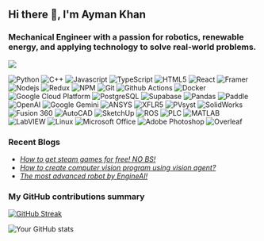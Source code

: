 ## Hi there 👋, I'm Ayman Khan

### Mechanical Engineer with a passion for robotics, renewable energy, and applying technology to solve real-world problems.

![](https://komarev.com/ghpvc/?username=amugoodbad229&color=red)

<p>
  <img alt="Python" src="https://img.shields.io/badge/-Python-3776AB?style=flat-square&logo=python&logoColor=white" />
  <img alt="C++" src="https://img.shields.io/badge/-C++-00599C?style=flat-square&logo=cplusplus&logoColor=white" />
  <img alt="Javascript" src="https://img.shields.io/badge/-javascript-F7DF1E?style=flat-square&logo=javascript&logoColor=black" />
  <img alt="TypeScript" src="https://img.shields.io/badge/-TypeScript-007ACC?style=flat-square&logo=typescript&logoColor=white" />
  <img alt="HTML5" src="https://img.shields.io/badge/-HTML5-E34F26?style=flat-square&logo=html5&logoColor=white" />
  <img alt="React" src="https://img.shields.io/badge/-React-61DAFB?style=flat-square&logo=react&logoColor=black" />
  <img alt="Framer" src="https://img.shields.io/badge/-Framer-0055FF?style=flat-square&logo=framer&logoColor=white" />
  <img alt="Nodejs" src="https://img.shields.io/badge/-Nodejs-339933?style=flat-square&logo=node.js&logoColor=white" />
  <img alt="Redux" src="https://img.shields.io/badge/-Redux-764ABC?style=flat-square&logo=redux&logoColor=white" />
  <img alt="NPM" src="https://img.shields.io/badge/-NPM-CB3837?style=flat-square&logo=npm&logoColor=white" />
  <img alt="Git" src="https://img.shields.io/badge/-Git-F05032?style=flat-square&logo=git&logoColor=white" />
  <img alt="Github Actions" src="https://img.shields.io/badge/-Github%20Actions-222222?style=flat-square&logo=githubactions&logoColor=white" />
  <img alt="Docker" src="https://img.shields.io/badge/-Docker-2496ED?style=flat-square&logo=docker&logoColor=white" />
  <img alt="Google Cloud Platform" src="https://img.shields.io/badge/-Google%20Cloud-4285F4?style=flat-square&logo=googlecloud&logoColor=white" />
  <img alt="PostgreSQL" src="https://img.shields.io/badge/-PostgreSQL-336791?style=flat-square&logo=postgresql&logoColor=white" />
  <img alt="Supabase" src="https://img.shields.io/badge/-Supabase-3FC088?style=flat-square&logo=supabase&logoColor=white" />
  <img alt="Pandas" src="https://img.shields.io/badge/-Pandas-150458?style=flat-square&logo=pandas&logoColor=white" />
  <img alt="Paddle" src="https://img.shields.io/badge/-Paddle%20(Payment%20Gateway)-F7931E?style=flat-square&logo=creditcard&logoColor=white" />
  <img alt="OpenAI" src="https://img.shields.io/badge/-OpenAI-412991?style=flat-square&logo=openai&logoColor=white" />
  <img alt="Google Gemini" src="https://img.shields.io/badge/-Google%20Gemini-4285F4?style=flat-square&logo=google&logoColor=white" />
  <img alt="ANSYS" src="https://img.shields.io/badge/-ANSYS-F25022?style=flat-square&logo=ansys&logoColor=white" />
  <img alt="XFLR5" src="https://img.shields.io/badge/-XFLR5-404040?style=flat-square&logo=github&logoColor=white" />
  <img alt="PVsyst" src="https://img.shields.io/badge/-PVsyst-FFD700?style=flat-square&logo=solarpanel&logoColor=white" />
  <img alt="SolidWorks" src="https://img.shields.io/badge/-SolidWorks-0076A8?style=flat-square&logo=solidworks&logoColor=white" />
  <img alt="Fusion 360" src="https://img.shields.io/badge/-Fusion%20360-EF6722?style=flat-square&logo=autodesk&logoColor=white" />
  <img alt="AutoCAD" src="https://img.shields.io/badge/-AutoCAD-000000?style=flat-square&logo=autodesk&logoColor=white" />
  <img alt="SketchUp" src="https://img.shields.io/badge/-SketchUp-F09100?style=flat-square&logo=sketchup&logoColor=white" />
  <img alt="ROS" src="https://img.shields.io/badge/-ROS-220021?style=flat-square&logo=ros&logoColor=white" />
  <img alt="PLC" src="https://img.shields.io/badge/-PLC-007ACC?style=flat-square" />
  <img alt="MATLAB" src="https://img.shields.io/badge/-MATLAB-0076A8?style=flat-square&logo=matlab&logoColor=white" />
  <img alt="LabVIEW" src="https://img.shields.io/badge/-LabVIEW-FFDC00?style=flat-square&logo=nationalinstruments&logoColor=black" />
  <img alt="Linux" src="https://img.shields.io/badge/-Linux-FCC624?style=flat-square&logo=linux&logoColor=black" />
  <img alt="Microsoft Office" src="https://img.shields.io/badge/-Microsoft%20Office-D83B01?style=flat-square&logo=microsoftoffice&logoColor=white" />
  <img alt="Adobe Photoshop" src="https://img.shields.io/badge/-Adobe%20Photoshop-31A8FF?style=flat-square&logo=adobephotoshop&logoColor=white" />
  <img alt="Overleaf" src="https://img.shields.io/badge/-Overleaf-47A472?style=flat-square&logo=overleaf&logoColor=white" />
</p>

<h3>Recent Blogs</h3>
<ul>
  <li><a href="https://app.milanote.com/1TCRmJ1l6DQc9j?p=MvLpa208xI4"><i>How to get steam games for free! NO BS!</i></a></li>
  <li><a href="https://www.facebook.com/AymanKing2020/posts/pfbid0LxeVtgH8X66UYgxXpXTyNJfC8jEW5CXoc98Xxkywt9XNz4DcgA6ko1f8QxPEEX6cl"><i>How to create computer vision program using vision agent?</i></a></li>
  <li><a href="https://www.facebook.com/AymanKing2020/posts/pfbid02tmyBfw8qkS2UdxPhPDJVTjkgehBf1MhxE8QWnNPaGB1WENr9CXZTBfMqBpL5r8isl"><i>The most advanced robot by EngineAI!</i></a></li>
</ul>

<h3>My GitHub contributions summary</h3>

[![GitHub Streak](https://github-readme-streak-stats.herokuapp.com?user=amugoodbad229&theme=dark&ring=fb4362&file=fb4362&currStreakNum=fb4362&currStreakLabel=fb4362&hide_border=true)](https://git.io/streak-stats)

![Your GitHub stats](https://github-readme-stats.vercel.app/api?username=amugoodbad229&hide_border=true&show_icons=true&bg_color=151515&title_color=fb4362&icon_color=fb4362&text_bold=false&text_color=9e9e9e)
